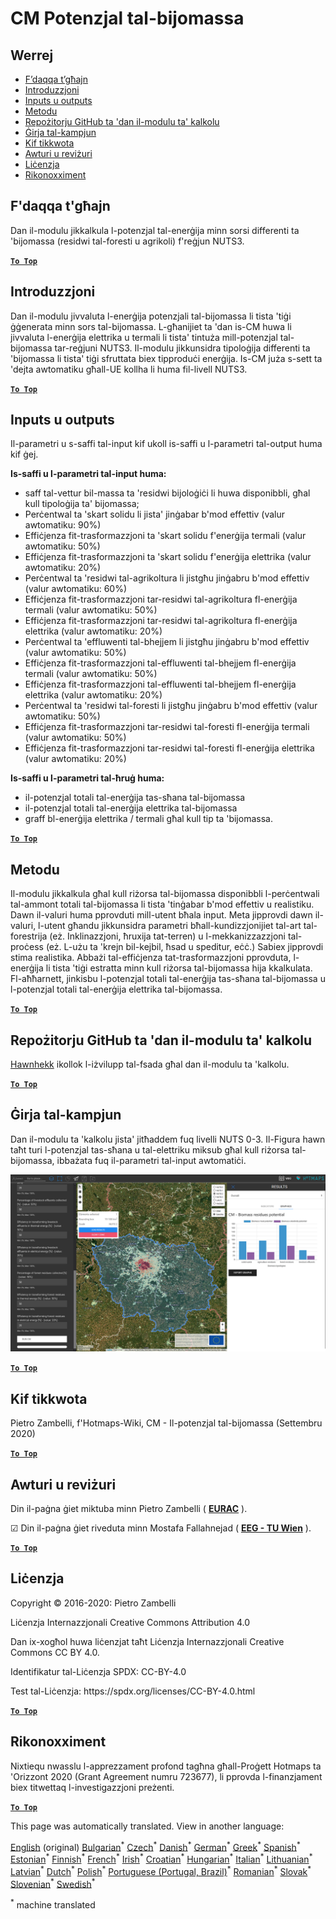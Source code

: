 <h1><a class="anchor" id="cm-biomass-potential" href="#cm-biomass-potential"><i class="fa fa-link"></i></a>CM Potenzjal tal-bijomassa</h1><h2><a class="anchor" id="table-of-contents" href="#table-of-contents"><i class="fa fa-link"></i></a> Werrej</h2><ul><li> <a href="#in-a-glance">F’daqqa t’għajn</a></li><li> <a href="#introduction">Introduzzjoni</a></li><li> <a href="#inputs-and-outputs">Inputs u outputs</a></li><li> <a href="#method">Metodu</a></li><li> <a href="#github-repository-of-this-calculation-module">Repożitorju GitHub ta &#39;dan il-modulu ta&#39; kalkolu</a></li><li> <a href="#sample-run">Ġirja tal-kampjun</a></li><li> <a href="#how-to-cite">Kif tikkwota</a></li><li> <a href="#authors-and-reviewers">Awturi u reviżuri</a></li><li> <a href="#license">Liċenzja</a></li><li> <a href="#acknowledgement">Rikonoxximent</a></li></ul><h2><a class="anchor" id="in-a-glance" href="#in-a-glance"><i class="fa fa-link"></i></a> F&#39;daqqa t&#39;għajn</h2><p> Dan il-modulu jikkalkula l-potenzjal tal-enerġija minn sorsi differenti ta &#39;bijomassa (residwi tal-foresti u agrikoli) f&#39;reġjun NUTS3.</p><p> <a href="#table-of-contents"><strong><code>To Top</code></strong></a></p><h2><a class="anchor" id="introduction" href="#introduction"><i class="fa fa-link"></i></a> Introduzzjoni</h2><p> Dan il-modulu jivvaluta l-enerġija potenzjali tal-bijomassa li tista &#39;tiġi ġġenerata minn sors tal-bijomassa. L-għanijiet ta &#39;dan is-CM huwa li jivvaluta l-enerġija elettrika u termali li tista&#39; tintuża mill-potenzjal tal-bijomassa tar-reġjuni NUTS3. Il-modulu jikkunsidra tipoloġija differenti ta &#39;bijomassa li tista&#39; tiġi sfruttata biex tipproduċi enerġija. Is-CM juża s-sett ta &#39;dejta awtomatiku għall-UE kollha li huma fil-livell NUTS3.</p><p> <a href="#table-of-contents"><strong><code>To Top</code></strong></a></p><h2><a class="anchor" id="inputs-and-outputs" href="#inputs-and-outputs"><i class="fa fa-link"></i></a> Inputs u outputs</h2><p> Il-parametri u s-saffi tal-input kif ukoll is-saffi u l-parametri tal-output huma kif ġej.</p><p> <strong>Is-saffi u l-parametri tal-input huma:</strong></p><ul><li> saff tal-vettur bil-massa ta &#39;residwi bijoloġiċi li huwa disponibbli, għal kull tipoloġija ta&#39; bijomassa;</li><li> Perċentwal ta &#39;skart solidu li jista&#39; jinġabar b&#39;mod effettiv (valur awtomatiku: 90%)</li><li> Effiċjenza fit-trasformazzjoni ta &#39;skart solidu f&#39;enerġija termali (valur awtomatiku: 50%)</li><li> Effiċjenza fit-trasformazzjoni ta &#39;skart solidu f&#39;enerġija elettrika (valur awtomatiku: 20%)</li><li> Perċentwal ta &#39;residwi tal-agrikoltura li jistgħu jinġabru b&#39;mod effettiv (valur awtomatiku: 60%)</li><li> Effiċjenza fit-trasformazzjoni tar-residwi tal-agrikoltura fl-enerġija termali (valur awtomatiku: 50%)</li><li> Effiċjenza fit-trasformazzjoni tar-residwi tal-agrikoltura fl-enerġija elettrika (valur awtomatiku: 20%)</li><li> Perċentwal ta &#39;effluwenti tal-bhejjem li jistgħu jinġabru b&#39;mod effettiv (valur awtomatiku: 50%)</li><li> Effiċjenza fit-trasformazzjoni tal-effluwenti tal-bhejjem fl-enerġija termali (valur awtomatiku: 50%)</li><li> Effiċjenza fit-trasformazzjoni tal-effluwenti tal-bhejjem fl-enerġija elettrika (valur awtomatiku: 20%)</li><li> Perċentwal ta &#39;residwi tal-foresti li jistgħu jinġabru b&#39;mod effettiv (valur awtomatiku: 50%)</li><li> Effiċjenza fit-trasformazzjoni tar-residwi tal-foresti fl-enerġija termali (valur awtomatiku: 50%)</li><li> Effiċjenza fit-trasformazzjoni tar-residwi tal-foresti fl-enerġija elettrika (valur awtomatiku: 20%)</li></ul><p> <strong>Is-saffi u l-parametri tal-ħruġ huma:</strong></p><ul><li> il-potenzjal totali tal-enerġija tas-sħana tal-bijomassa</li><li> il-potenzjal totali tal-enerġija elettrika tal-bijomassa</li><li> graff bl-enerġija elettrika / termali għal kull tip ta &#39;bijomassa.</li></ul><p> <a href="#table-of-contents"><strong><code>To Top</code></strong></a></p><h2><a class="anchor" id="method" href="#method"><i class="fa fa-link"></i></a> Metodu</h2><p> Il-modulu jikkalkula għal kull riżorsa tal-bijomassa disponibbli l-perċentwali tal-ammont totali tal-bijomassa li tista &#39;tinġabar b&#39;mod effettiv u realistiku. Dawn il-valuri huma pprovduti mill-utent bħala input. Meta jipprovdi dawn il-valuri, l-utent għandu jikkunsidra parametri bħall-kundizzjonijiet tal-art tal-forestrija (eż. Inklinazzjoni, ħruxija tat-terren) u l-mekkanizzazzjoni tal-proċess (eż. L-użu ta &#39;krejn bil-kejbil, ħsad u speditur, eċċ.) Sabiex jipprovdi stima realistika. Abbażi tal-effiċjenza tat-trasformazzjoni pprovduta, l-enerġija li tista &#39;tiġi estratta minn kull riżorsa tal-bijomassa hija kkalkulata. Fl-aħħarnett, jinkisbu l-potenzjal totali tal-enerġija tas-sħana tal-bijomassa u l-potenzjal totali tal-enerġija elettrika tal-bijomassa.</p><p> <a href="#table-of-contents"><strong><code>To Top</code></strong></a></p><h2><a class="anchor" id="github-repository-of-this-calculation-module" href="#github-repository-of-this-calculation-module"><i class="fa fa-link"></i></a> Repożitorju GitHub ta &#39;dan il-modulu ta&#39; kalkolu</h2><p> <a href="https://github.com/HotMaps/biomass_potential">Hawnhekk</a> ikollok l-iżvilupp tal-fsada għal dan il-modulu ta &#39;kalkolu.</p><p> <a href="#table-of-contents"><strong><code>To Top</code></strong></a></p><h2><a class="anchor" id="sample-run" href="#sample-run"><i class="fa fa-link"></i></a> Ġirja tal-kampjun</h2><p> Dan il-modulu ta &#39;kalkolu jista&#39; jitħaddem fuq livelli NUTS 0-3. Il-Figura hawn taħt turi l-potenzjal tas-sħana u tal-elettriku miksub għal kull riżorsa tal-bijomassa, ibbażata fuq il-parametri tal-input awtomatiċi.</p><img src="/en/CM-Biomass-potential/cm_biomass_potential.png"/><p> <a href="#table-of-contents"><strong><code>To Top</code></strong></a></p><h2><a class="anchor" id="how-to-cite" href="#how-to-cite"><i class="fa fa-link"></i></a> Kif tikkwota</h2><p> Pietro Zambelli, f&#39;Hotmaps-Wiki, CM - Il-potenzjal tal-bijomassa (Settembru 2020)</p><p> <a href="#table-of-contents"><strong><code>To Top</code></strong></a></p><h2><a class="anchor" id="authors-and-reviewers" href="#authors-and-reviewers"><i class="fa fa-link"></i></a> Awturi u reviżuri</h2><p> Din il-paġna ġiet miktuba minn Pietro Zambelli ( <strong><a href="http://www.eurac.edu">EURAC</a></strong> ).</p><p> ☑ Din il-paġna ġiet riveduta minn Mostafa Fallahnejad ( <strong><a href="https://eeg.tuwien.ac.at/">EEG - TU Wien</a></strong> ).</p><p> <a href="#table-of-contents"><strong><code>To Top</code></strong></a></p><h2><a class="anchor" id="license" href="#license"><i class="fa fa-link"></i></a> Liċenzja</h2><p> Copyright © 2016-2020: Pietro Zambelli</p><p> Liċenzja Internazzjonali Creative Commons Attribution 4.0</p><p> Dan ix-xogħol huwa liċenzjat taħt Liċenzja Internazzjonali Creative Commons CC BY 4.0.</p><p> Identifikatur tal-Liċenzja SPDX: CC-BY-4.0</p><p> Test tal-Liċenzja: https://spdx.org/licenses/CC-BY-4.0.html</p><p> <a href="#table-of-contents"><strong><code>To Top</code></strong></a></p><h2><a class="anchor" id="acknowledgement" href="#acknowledgement"><i class="fa fa-link"></i></a> Rikonoxximent</h2><p> Nixtiequ nwasslu l-apprezzament profond tagħna għall-Proġett Hotmaps ta &#39;Orizzont 2020 (Grant Agreement numru 723677), li pprovda l-finanzjament biex titwettaq l-investigazzjoni preżenti.</p><p> <a href="#table-of-contents"><strong><code>To Top</code></strong></a></p>
<!--- THIS IS A SUPER UNIQUE IDENTIFIER -->

This page was automatically translated. View in another language:

[English](../en/CM-Biomass-potential) (original) [Bulgarian](../bg/CM-Biomass-potential)<sup>\*</sup> [Czech](../cs/CM-Biomass-potential)<sup>\*</sup> [Danish](../da/CM-Biomass-potential)<sup>\*</sup> [German](../de/CM-Biomass-potential)<sup>\*</sup> [Greek](../el/CM-Biomass-potential)<sup>\*</sup> [Spanish](../es/CM-Biomass-potential)<sup>\*</sup> [Estonian](../et/CM-Biomass-potential)<sup>\*</sup> [Finnish](../fi/CM-Biomass-potential)<sup>\*</sup> [French](../fr/CM-Biomass-potential)<sup>\*</sup> [Irish](../ga/CM-Biomass-potential)<sup>\*</sup> [Croatian](../hr/CM-Biomass-potential)<sup>\*</sup> [Hungarian](../hu/CM-Biomass-potential)<sup>\*</sup> [Italian](../it/CM-Biomass-potential)<sup>\*</sup> [Lithuanian](../lt/CM-Biomass-potential)<sup>\*</sup> [Latvian](../lv/CM-Biomass-potential)<sup>\*</sup>  [Dutch](../nl/CM-Biomass-potential)<sup>\*</sup> [Polish](../pl/CM-Biomass-potential)<sup>\*</sup> [Portuguese (Portugal, Brazil)](../pt/CM-Biomass-potential)<sup>\*</sup> [Romanian](../ro/CM-Biomass-potential)<sup>\*</sup> [Slovak](../sk/CM-Biomass-potential)<sup>\*</sup> [Slovenian](../sl/CM-Biomass-potential)<sup>\*</sup> [Swedish](../sv/CM-Biomass-potential)<sup>\*</sup> 

<sup>\*</sup> machine translated
